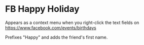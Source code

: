 # FB Happy Holiday

Appears as a context menu when you right-click the text fields on https://www.facebook.com/events/birthdays

Prefixes "Happy" and adds the friend's first name.
